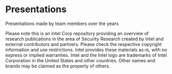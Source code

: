 # Presentations
Presentations made by team members over the years

Please note this is an Intel Corp repository providing an overview of research publications in the area of Security Research created by Intel and external contributors and partners.
Please check the respective copyright information and use restrictions.
Intel provides these materials as-is, with no express or implied warranties.
Intel and the Intel logo are trademarks of Intel Corporation in the United States and other countries.
Other names and brands may be claimed as the property of others.
